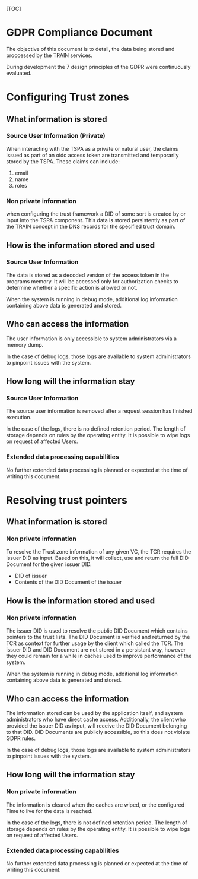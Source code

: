 [TOC]

# GDPR Compliance Document
The objective of this document is to detail, the data being stored and proccessed by the TRAIN services.

During development the 7 design principles of the GDPR were continuously evaluated.

# Configuring Trust zones

## What information is stored

### Source User Information (Private)
When interacting with the TSPA as a private or natural user, the claims issued as part of an oidc access token are transmitted and temporarily stored by the TSPA. These claims can include:
1. email
2. name
3. roles

### Non private information
when configuring the trust framework a DID of some sort is created by or input into the TSPA component. This data is stored persistently as part of the TRAIN concept in the DNS records for the specified trust domain.

## How is the information stored and used
### Source User Information
The data is stored as a decoded version of the access token in the programs memory. It will be accessed only for authorization checks to determine whether a specific action is allowed or not.

When the system is running in debug mode, additional log information containing above data is generated and stored.

## Who can access the information
The user information is only accessible to system administrators via a memory dump.

In the case of debug logs, those logs are available to system administrators to pinpoint issues with the system.

## How long will the information stay 
### Source User Information
The source user information is removed after a request session has finished execution.

In the case of the logs, there is no defined retention period. The length of storage depends on rules by the operating entity. It is possible to wipe logs on request of affected Users.

### Extended data processing capabilities 
No further extended data processing is planned or expected at the time of writing this document.

# Resolving trust pointers

## What information is stored

### Non private information
To resolve the Trust zone information of any given VC, the TCR requires the issuer DID as input. Based on this, it will collect, use and return the full DID Document for the given issuer DID.

- DID of issuer
- Contents of the DID Document of the issuer

## How is the information stored and used
### Non private information
The issuer DID is used to resolve the public DID Document which contains pointers to the trust lists. The DID Document is verified and returned by the TCR as context for further usage by the client which called the TCR.
The issuer DID and DID Document are not stored in a persistant way, however they could remain for a while in caches used to improve performance of the system.

When the system is running in debug mode, additional log information containing above data is generated and stored.

## Who can access the information
The information stored can be used by the application itself, and system administrators who have direct cache access. Additionally, the client who provided the issuer DID as input, will receive the DID Document belonging to that DID. DID Documents are publicly accessible, so this does not violate GDPR rules.

In the case of debug logs, those logs are available to system administrators to pinpoint issues with the system.

## How long will the information stay 
### Non private information
The information is cleared when the caches are wiped, or the configured Time to live for the data is reached.

In the case of the logs, there is not defined retention period. The length of storage depends on rules by the operating entity. It is possible to wipe logs on request of affected Users.

### Extended data processing capabilities 

No further extended data processing is planned or expected at the time of writing this document.
